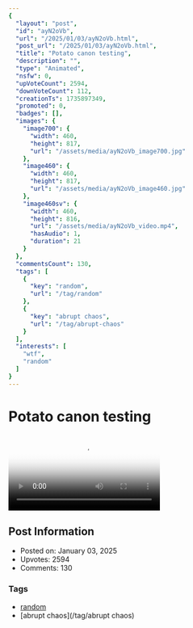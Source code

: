 ```yaml
---
{
  "layout": "post",
  "id": "ayN2oVb",
  "url": "/2025/01/03/ayN2oVb.html",
  "post_url": "/2025/01/03/ayN2oVb.html",
  "title": "Potato canon testing",
  "description": "",
  "type": "Animated",
  "nsfw": 0,
  "upVoteCount": 2594,
  "downVoteCount": 112,
  "creationTs": 1735897349,
  "promoted": 0,
  "badges": [],
  "images": {
    "image700": {
      "width": 460,
      "height": 817,
      "url": "/assets/media/ayN2oVb_image700.jpg"
    },
    "image460": {
      "width": 460,
      "height": 817,
      "url": "/assets/media/ayN2oVb_image460.jpg"
    },
    "image460sv": {
      "width": 460,
      "height": 816,
      "url": "/assets/media/ayN2oVb_video.mp4",
      "hasAudio": 1,
      "duration": 21
    }
  },
  "commentsCount": 130,
  "tags": [
    {
      "key": "random",
      "url": "/tag/random"
    },
    {
      "key": "abrupt chaos",
      "url": "/tag/abrupt-chaos"
    }
  ],
  "interests": [
    "wtf",
    "random"
  ]
}
---
```


# Potato canon testing

<video controls playsinline loop poster="/assets/media/ayN2oVb_image460.jpg">
  <source src="/assets/media/ayN2oVb_video.mp4" type="video/mp4">
  Your browser does not support the video tag.
</video>

## Post Information

- Posted on: January 03, 2025
- Upvotes: 2594
- Comments: 130

### Tags

- [random](/tag/random)
- [abrupt chaos](/tag/abrupt chaos)
